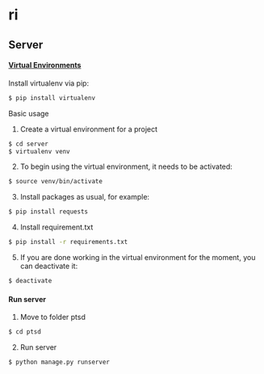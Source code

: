 # ri	

## Server 

#### [Virtual Environments](http://docs.python-guide.org/en/latest/dev/virtualenvs/)

Install virtualenv via pip:

```sh
$ pip install virtualenv
```
Basic usage

1. Create a virtual environment for a project

```sh
$ cd server
$ virtualenv venv
```

2. To begin using the virtual environment, it needs to be activated:
```sh
$ source venv/bin/activate
```

3. Install packages as usual, for example:
```sh
$ pip install requests
```

4. Install requirement.txt
```sh
$ pip install -r requirements.txt
```

5. If you are done working in the virtual environment for the moment, you can deactivate it:

```sh
$ deactivate
```

#### Run server

1. Move to folder ptsd

```sh
$ cd ptsd
```

2. Run server

```sh
$ python manage.py runserver
```
